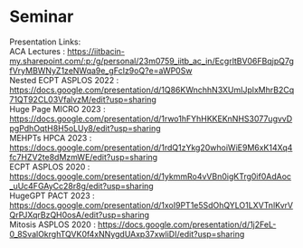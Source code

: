 # Seminar
Presentation Links:\
ACA Lectures : https://iitbacin-my.sharepoint.com/:p:/g/personal/23m0759_iitb_ac_in/EcgrltBV06FBqjpQ7gfVryMBWNyZ1zeNWqa9e_gFcIz9oQ?e=aWP0Sw \
Nested ECPT ASPLOS 2022 : https://docs.google.com/presentation/d/1Q86KWnchhN3XUmIJplxMhrB2Cq71QT92CL03VfalvzM/edit?usp=sharing \
Huge Page MICRO 2023 : https://docs.google.com/presentation/d/1rwo1hFYhHKKEKnNHS3077ugvvDpgPdhOqtH8H5oLUy8/edit?usp=sharing \
MEHPTs HPCA 2023 : https://docs.google.com/presentation/d/1rdQ1zYkg20whoiWiE9M6xK14Xq4fc7HZV2te8dMzmWE/edit?usp=sharing \
ECPT ASPLOS 2020 : https://docs.google.com/presentation/d/1ykmmRo4vVBn0igKTrg0if0AdAoc_uUc4FGAyCc28r8g/edit?usp=sharing \
HugeGPT PACT 2023 : https://docs.google.com/presentation/d/1xoI9PT1e5SdOhQYLO1LXVTnlKvrVQrPJXqrBzQH0osA/edit?usp=sharing \
Mitosis ASPLOS 2020 : https://docs.google.com/presentation/d/1j2FeL-0_8SvalOkrghTQVK0f4xNNygdUAxp37xwliDI/edit?usp=sharing
